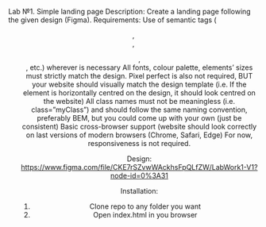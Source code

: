 Lab №1. Simple landing page
Description: Create a landing page following the given design (Figma).
Requirements:
Use of semantic tags (<header>, <nav>, <ul>, <footer>, etc.) wherever is necessary
All fonts, colour palette, elements’ sizes must strictly match the design.
Pixel perfect is also not required, BUT your website should visually match the design template (i.e. If the element is horizontally centred on the design, it should look centred on the website)
All class names must not be meaningless (i.e. class=”myClass”) and should follow the same naming convention, preferably BEM, but you could come up with your own (just be consistent)
Basic cross-browser support (website should look correctly on last versions of modern browsers (Chrome, Safari, Edge)
For now, responsiveness is not required.

Design: https://www.figma.com/file/CKE7rSZvwWAckhsFpQLfZW/LabWork1-V1?node-id=0%3A31

Installation:
1. Clone repo to any folder you want
2. Open index.html in you browser